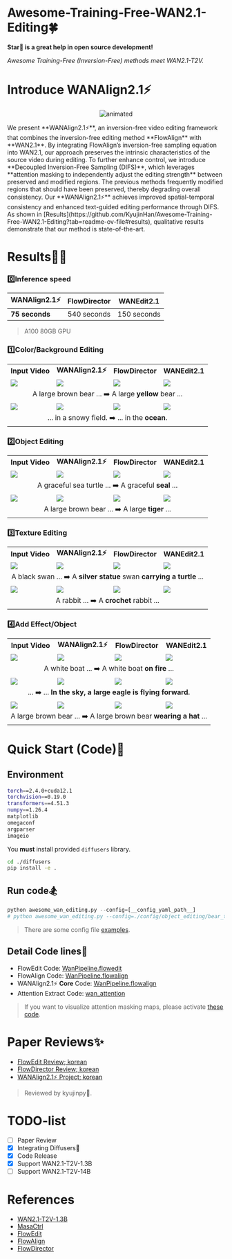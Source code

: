 # Awesome-Training-Free-WAN2.1-Editing🍀  
**Star🌟 is a great help in open source development!**
  
*Awesome Training-Free (Inversion-Free) methods meet WAN2.1-T2V.*  

# Introduce WANAlign2.1⚡
<p align="center">
  <img src="./utils/model.gif" alt="animated"/>
</p>  
We present **WANAlign2.1⚡**, an inversion-free video editing framework that combines the inversion-free editing method **FlowAlign** with **WAN2.1**. By integrating FlowAlign’s inversion-free sampling equation into WAN2.1, our approach preserves the intrinsic characteristics of the source video during editing.   
To further enhance control, we introduce **Decoupled Inversion-Free Sampling (DIFS)**, which leverages **attention masking to independently adjust the editing strength** between preserved and modified regions.  
The previous methods frequently modified regions that should have been preserved, thereby degrading overall consistency. Our **WANAlign2.1⚡** achieves improved spatial-temporal consistency and enhanced text-guided editing performance through DIFS.   
As shown in [Results](https://github.com/KyujinHan/Awesome-Training-Free-WAN2.1-Editing?tab=readme-ov-file#results), qualitative results demonstrate that our method is state-of-the-art.

# Results🐦‍🔥
### 0️⃣Inference speed
| WANAlign2.1⚡| FlowDirector | WANEdit2.1 |
| --- | --- | --- |
| **75 seconds** | 540 seconds | 150 seconds |
> A100 80GB GPU

### 1️⃣Color/Background Editing

<table border="0" width="100%">
<tr>
  <td style="text-align:center;"><b>Input Video</b></td>
  <td style="text-align:center;"><b>WANAlign2.1⚡</b></td>
  <td style="text-align:center;"><b>FlowDirector</b></td>
  <td style="text-align:center;"><b>WANEdit2.1</b></td>
</tr>
<tr>
  <td><img src="https://github.com/user-attachments/assets/5153cf99-9042-4dde-8b38-4b8988b96301"></td>
  <td><img src="https://github.com/user-attachments/assets/6c4947c5-efa7-48d5-815e-5b582952c690"></td>
  <td><img src="https://github.com/user-attachments/assets/1ec1c79c-5928-4b91-a5be-bc27e3e7c671"></td>              
  <td><img src="https://github.com/user-attachments/assets/ddde08a1-390d-4963-bdaf-d911c2eed2b0"></td>
</tr>
<tr>
  <td width=100% style="text-align:center;" colspan="4">A large brown bear ... ➡️ A large <b>yellow</b> bear ...</td>
</tr>
    
<tr>
  <td><img src="https://github.com/user-attachments/assets/edc2d5bf-1347-4ac5-86d2-ccdd0a4a1f3e"></td>
  <td><img src="https://github.com/user-attachments/assets/72235e9a-24f9-46a6-a172-125c715b6767"></td>
  <td><img src="https://github.com/user-attachments/assets/76a67bca-0216-444b-b23b-b263d3393c44"></td>              
  <td><img src="https://github.com/user-attachments/assets/f4f15adf-c0e5-44b5-a8d7-9313cb135dd0"></td>
</tr>
<tr>
  <td width=100% style="text-align:center;" colspan="4">... in a snowy field. ➡️ ... in the <b>ocean</b>.</td>
</tr>
</table>

### 2️⃣Object Editing

<table border="0" width="100%">
<tr>
  <td style="text-align:center;"><b>Input Video</b></td>
  <td style="text-align:center;"><b>WANAlign2.1⚡</b></td>
  <td style="text-align:center;"><b>FlowDirector</b></td>
  <td style="text-align:center;"><b>WANEdit2.1</b></td>
</tr>
<tr>
  <td><img src="https://github.com/user-attachments/assets/6f8231cf-5ac9-499c-a6bb-38f5c39798a8"></td>
  <td><img src="https://github.com/user-attachments/assets/c31bb549-389e-4d54-91dc-fe8ac3ed57f9"></td>
  <td><img src="https://github.com/user-attachments/assets/de23489a-5b5e-4938-92e0-1248664d4a9f"></td>              
  <td><img src="https://github.com/user-attachments/assets/a524ffba-f92f-480c-918b-fd0c3d7acbdd"></td>
</tr>
<tr>
  <td width=100% style="text-align:center;" colspan="4">A graceful sea turtle ... ➡️ A graceful <b>seal</b> ...</td>
</tr>
    
<tr>
  <td><img src="https://github.com/user-attachments/assets/5153cf99-9042-4dde-8b38-4b8988b96301"></td>
  <td><img src="https://github.com/user-attachments/assets/e1a6471e-5438-4743-a5e7-9bf96a7e5c32"></td>
  <td><img src="https://github.com/user-attachments/assets/c293bf71-9609-4798-88e3-0e838b8af96c"></td>              
  <td><img src="https://github.com/user-attachments/assets/5b6b1773-11fa-4f95-9396-dcc42c59f04f"></td>
</tr>
<tr>
  <td width=100% style="text-align:center;" colspan="4">A large brown bear ... ➡️ A large <b>tiger</b> ...</td>
</tr>
</table>

### 3️⃣Texture Editing

<table border="0" width="100%">
<tr>
  <td style="text-align:center;"><b>Input Video</b></td>
  <td style="text-align:center;"><b>WANAlign2.1⚡</b></td>
  <td style="text-align:center;"><b>FlowDirector</b></td>
  <td style="text-align:center;"><b>WANEdit2.1</b></td>
</tr>
<tr>
  <td><img src="https://github.com/user-attachments/assets/ba576a66-4d2f-4a76-91df-636834318b50"></td>
  <td><img src="https://github.com/user-attachments/assets/6fe5dac3-b6f0-4688-b9a4-429828ca2bdf"></td>
  <td><img src="https://github.com/user-attachments/assets/30c3080d-2c26-41fa-ab13-f6babc097158"></td>              
  <td><img src="https://github.com/user-attachments/assets/96748619-8faf-47ba-9bf9-4ead215f5e43"></td>
</tr>
<tr>
  <td width=100% style="text-align:center;" colspan="4">A black swan ... ➡️ A <b>silver statue</b> swan <b>carrying a turtle</b> ...</td>
</tr>
    
<tr>
  <td><img src="https://github.com/user-attachments/assets/6f93744f-3e1a-4cf0-bde2-bc217a4185f9"></td>
  <td><img src="https://github.com/user-attachments/assets/79b98bd2-326a-4629-876a-0a5291370e3d"></td>
  <td><img src="https://github.com/user-attachments/assets/71633710-d7ec-421d-ac92-7c97c3500c4a"></td>              
  <td><img src="https://github.com/user-attachments/assets/e2dbf575-615f-4d4d-ab86-9b66c5e32713"></td>
</tr>
<tr>
  <td width=100% style="text-align:center;" colspan="4">A rabbit ... ➡️ A <b>crochet</b> rabbit ...</td>
</tr>
</table>

### 4️⃣Add Effect/Object

<table border="0" width="100%">
<tr>
  <td style="text-align:center;"><b>Input Video</b></td>
  <td style="text-align:center;"><b>WANAlign2.1⚡</b></td>
  <td style="text-align:center;"><b>FlowDirector</b></td>
  <td style="text-align:center;"><b>WANEdit2.1</b></td>
</tr>
<tr>
  <td><img src="https://github.com/user-attachments/assets/c1945530-3e72-401d-8a30-dac43db9ed47"></td>
  <td><img src="https://github.com/user-attachments/assets/a7991495-2394-4c96-ba54-f1f84157347e"></td>
  <td><img src="https://github.com/user-attachments/assets/9d3d0c6f-c804-4b86-82c9-0fa6fe3ab88e"></td>              
  <td><img src="https://github.com/user-attachments/assets/90a4d4ea-495a-4dc6-86b4-a21bbd42e20e"></td>
</tr>
<tr>
  <td width=100% style="text-align:center;" colspan="4">A white boat ... ➡️ A white boat <b>on fire</b> ...</td>
</tr>
    
<tr>
  <td><img src="https://github.com/user-attachments/assets/c1945530-3e72-401d-8a30-dac43db9ed47"></td>
  <td><img src="https://github.com/user-attachments/assets/75df3ff2-c28f-40bc-9b6c-3ce72cd1da77"></td>
  <td><img src="https://github.com/user-attachments/assets/ffc426e7-3817-48fe-a602-43e98bfb3e6a"></td>              
  <td><img src="https://github.com/user-attachments/assets/2f3a5ae2-669c-4129-b3a9-b33e6e0e438b"></td>
</tr>
<tr>
  <td width=100% style="text-align:center;" colspan="4">... ➡️ ... <b>In the sky, a large eagle is flying forward.</b></td>
</tr>

<tr>
  <td><img src="https://github.com/user-attachments/assets/5153cf99-9042-4dde-8b38-4b8988b96301"></td>
  <td><img src="https://github.com/user-attachments/assets/560c8526-e48e-4a3d-962d-0dc3d10ab299"></td>
  <td><img src="https://github.com/user-attachments/assets/703717ff-2003-4cdb-a975-2d57ea9d10f3"></td>              
  <td><img src="https://github.com/user-attachments/assets/cf24ef9f-2359-4116-b95f-6ae9c59d79ca"></td>
</tr>
<tr>
  <td width=100% style="text-align:center;" colspan="4">A large brown bear ... ➡️ A large brown bear <b>wearing a hat</b> ...</td>
</tr>
</table>

# Quick Start (Code)🥏
## Environment
```bash
torch==2.4.0+cuda12.1
torchvision==0.19.0
transformers==4.51.3
numpy==1.26.4
matplotlib
omegaconf
argparser
imageio
```
  
You **must** install provided `diffusers` library.
```bash
cd ./diffusers
pip install -e .
```
  
## Run code🏂
```python
python awesome_wan_editing.py --config=[__config_yaml_path__]
# python awesome_wan_editing.py --config=./config/object_editing/bear_tiger.yaml
```
> There are some config file [examples](https://github.com/KyujinHan/Awesome-Training-Free-WAN2.1-Editing/tree/master/config).
  
## Detail Code lines🏫
- FlowEdit Code: [WanPipeline.flowedit](https://github.com/KyujinHan/Awesome-Training-Free-WAN2.1-Editing/blob/0a138c514610d8801a2469deee941514a7757ad9/diffusers/src/diffusers/pipelines/wan/pipeline_wan.py#L817)
- FlowAlign Code: [WanPipeline.flowalign](https://github.com/KyujinHan/Awesome-Training-Free-WAN2.1-Editing/blob/0a138c514610d8801a2469deee941514a7757ad9/diffusers/src/diffusers/pipelines/wan/pipeline_wan.py#L1204)
- WANAlign2.1⚡ **Core** Code: [WanPipeline.flowalign](https://github.com/KyujinHan/Awesome-Training-Free-WAN2.1-Editing/blob/0a138c514610d8801a2469deee941514a7757ad9/diffusers/src/diffusers/pipelines/wan/pipeline_wan.py#L1553)
- Attention Extract Code: [wan_attention](https://github.com/KyujinHan/Awesome-Training-Free-WAN2.1-Editing/blob/8c34bbc2a5eebd3fa403c46a746f10d467834b4e/utils/wan_attention.py#L447)
> If you want to visualize attention masking maps, please activate [these code](https://github.com/KyujinHan/Awesome-Training-Free-WAN2.1-Editing/blob/0a138c514610d8801a2469deee941514a7757ad9/diffusers/src/diffusers/pipelines/wan/pipeline_wan.py#L1515).

# Paper Reviews✨
- [FlowEdit Review; korean](https://kyujinpy.tistory.com/175)
- [FlowDirector Review; korean](https://kyujinpy.tistory.com/177)
- [WANAlign2.1⚡ Project; korean]()
> Reviewed by kyujinpy🤗.

# TODO-list
- [ ] Paper Review 
- [x] Integrating Diffusers🤗
- [x] Code Release
- [x] Support WAN2.1-T2V-1.3B
- [ ] Support WAN2.1-T2V-14B

# References
- [WAN2.1-T2V-1.3B](https://huggingface.co/Wan-AI/Wan2.1-T2V-1.3B)
- [MasaCtrl](https://github.com/TencentARC/MasaCtrl)
- [FlowEdit](https://matankleiner.github.io/flowedit/)
- [FlowAlign](https://arxiv.org/abs/2505.23145)
- [FlowDirector](https://arxiv.org/abs/2506.05046)

